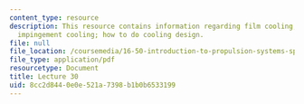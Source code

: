 ```yaml
---
content_type: resource
description: This resource contains information regarding film cooling; thermal stresses;
  impingement cooling; how to do cooling design.
file: null
file_location: /coursemedia/16-50-introduction-to-propulsion-systems-spring-2012/8cc2d8440e0e521a7398b1b0b6533199_MIT16_50S12_lec30.pdf
file_type: application/pdf
resourcetype: Document
title: Lecture 30
uid: 8cc2d844-0e0e-521a-7398-b1b0b6533199
---
```

